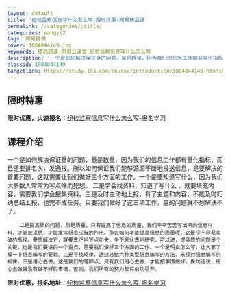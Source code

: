 ```yaml
---
layout: default
title: '纪检监察信息写什么怎么写-限时优惠-网易精品课'
permalink: /:categories/:title/
categories: wangyi2
tags: 网易提供
cover: 1004044149.jpg
keywords: 精选网课,网易云课堂,纪检监察信息写什么怎么写
description: '一个是如何解决保证量的问题，量是数量，因为我们的信息工作都有量化指标，而且还要排名次，发通报。所以如何保证我们能够源源不'
classid: 1004044149
targetlink: https://study.163.com/course/introduction/1004044149.htm?share=1&shareId=1025206652&utm_campaign=share&utm_medium=iphoneShare&utm_source=&utm_u=1025206652
---
```


## 限时特惠

**限时优惠，火速报名**：[纪检监察信息写什么怎么写-报名学习](https://study.163.com/course/introduction/1004044149.htm?share=1&shareId=1025206652&utm_campaign=share&utm_medium=iphoneShare&utm_source=&utm_u=1025206652)

## 课程介绍

一个是如何解决保证量的问题，量是数量，因为我们的信息工作都有量化指标，而且还要排名次，发通报。所以如何保证我们能够源源不断地报送信息，是要解决的首要问题，这就需要让我们做好三个方面的工作。一个是要知道写什么，因为我们大多数人常常为写点啥而犯愁。 二是学会找资料，知道了写什么 ，就要填充内容，需要我们学会搜集资料。三是及时主动地上报，有了主题和内容，不能及时归纳总结上报，也完不成任务。只要我们做好了这三项工作，量的问题就不愁解决不了。

        二是提高质的问题，质是质量，只有提高了信息的质量，我们辛辛苦苦写出来的信息材料，才能被采纳，才能发挥信息应有的作用。那么如何才能提高信息的质量呢，这是个不容易突破的瓶径。要想解决它，就要真正地下点功夫，坐下来认真地研究。可以说，提高质的问题是个关键，也是我们要讲的一个重点，需要我们做好三个方面的工作。一个是明白怎么写，让大家了解一下信息编写的要领。二是寻找规律。通过总结六种类型信息编写的方法，来探讨信息编写的规律。三是用心去做，这是我们的落脚点，只有我们用心去做，才能把事情做好，换句话说，用心去做就没有做不好的事情，否则，我们所有的努力都将前功尽弃。

**限时优惠，报名地址**：[纪检监察信息写什么怎么写-报名学习](https://study.163.com/course/introduction/1004044149.htm?share=1&shareId=1025206652&utm_campaign=share&utm_medium=iphoneShare&utm_source=&utm_u=1025206652)

